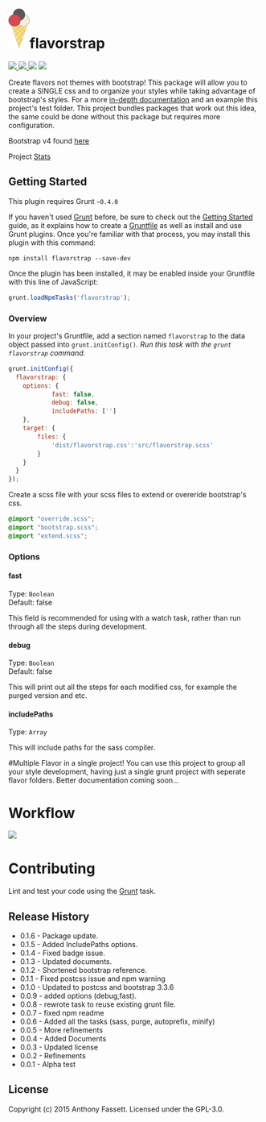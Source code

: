 <h1><img src="https://raw.githubusercontent.com/fassetar/flavorstrap/master/logo.png">flavorstrap</h1>
<a href="http://badge.fury.io/js/flavorstrap"><img src="https://badge.fury.io/js/flavorstrap.svg">
<a href="https://travis-ci.org/fassetar/flavorstrap"><img src="https://travis-ci.org/fassetar/flavorstrap.svg?branch=master">
<a href="https://david-dm.org/fassetar/flavorstrap"><img src="https://david-dm.org/fassetar/flavorstrap.svg"/><a/>
<a href="http://gruntjs.com/"><img src="https://cdn.gruntjs.com/builtwith.svg"/></a>


Create flavors not themes with bootstrap! This package will allow you to create a SINGLE css and to organize your styles while taking advantage of bootstrap's styles. For a more [ in-depth documentation](http://anthonyfassett.blogspot.com/2015/12/flavorstrap-npm-package-in-depth.html) and an example this project's test folder. This project bundles packages that work out this idea, the same could be done without this package but requires more configuration.

Bootstrap v4 found [here](https://github.com/fassetar/flavorstrap/tree/v4-dev)

Project [Stats](http://npm-stat.com/charts.html?package=flavorstrap&author=fassetar)

## Getting Started
This plugin requires Grunt `~0.4.0`

If you haven't used [Grunt](http://gruntjs.com/) before, be sure to check out the [Getting Started](http://gruntjs.com/getting-started) guide, as it explains how to create a [Gruntfile](http://gruntjs.com/sample-gruntfile) as well as install and use Grunt plugins. Once you're familiar with that process, you may install this plugin with this command:

```shell
npm install flavorstrap --save-dev
```

Once the plugin has been installed, it may be enabled inside your Gruntfile with this line of JavaScript:

```js
grunt.loadNpmTasks('flavorstrap');
```

### Overview
In your project's Gruntfile, add a section named `flavorstrap` to the data object passed into `grunt.initConfig()`.
_Run this task with the `grunt flavorstrap` command._

```js
grunt.initConfig({
  flavorstrap: {
    options: {
      		fast: false,
      		debug: false,
      		includePaths: ['']
    },
    target: {
		files: {
			'dist/flavorstrap.css':'src/flavorstrap.scss'
		}
    }
  }
});
```

Create a scss file with your scss files to extend or overeride bootstrap's css.

```flavorstrap.scss
@import "override.scss";
@import "bootstrap.scss";
@import "extend.scss";
```
### Options

#### fast
Type: `Boolean`  
Default: false

This field is recommended for using with a watch task, rather than run through all the steps during development.

#### debug
Type: `Boolean`  
Default: false

This will print out all the steps for each modified css, for example the purged version and etc.

#### includePaths
Type: `Array`

This will include paths for the sass compiler. 

#Multiple Flavor in a single project!
You can use this project to group all your style development, having just a single grunt project with seperate flavor folders.
Better documentation coming soon...


# Workflow

<img src="https://docs.google.com/drawings/d/1N-ve67CCCUi9YOIZipHALPWvmOc2mHh1oyIkshWAenw/pub?w=960&amp;h=720">

# Contributing
Lint and test your code using the [Grunt](http://gruntjs.com/) task.

## Release History
* 0.1.6 - Package update.
* 0.1.5 - Added IncludePaths options.
* 0.1.4 - Fixed badge issue.
* 0.1.3 - Updated documents.
* 0.1.2 - Shortened bootstrap reference.
* 0.1.1 - Fixed postcss issue and npm warning
* 0.1.0 - Updated to postcss and bootstrap 3.3.6
* 0.0.9 - added options (debug,fast).
* 0.0.8 - rewrote task to reuse existing grunt file.
* 0.0.7 - fixed npm readme
* 0.0.6 - Added all the tasks (sass, purge, autoprefix, minify)
* 0.0.5 - More refinements
* 0.0.4 - Added Documents
* 0.0.3 - Updated license
* 0.0.2 - Refinements
* 0.0.1 - Alpha test

## License
Copyright (c) 2015 Anthony Fassett. Licensed under the GPL-3.0.
